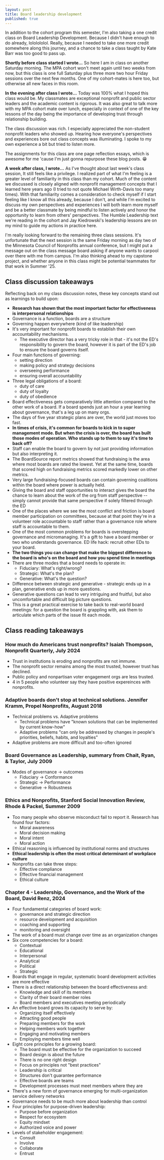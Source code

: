 ```yaml
---
layout: post
title: Board leadership development
published: true
---
```


In addition to the cohort program this semester, I'm also taking a one credit class on Board Leadership Development. Because I didn't have enough to do already, lololololol. Really, because I needed to take one more credit somewhere along this journey, and a chance to take a class taught by Kate Barr was too good to pass up.

<b>Shortly before class started I wrote...</b> So here I am in class on another Saturday morning. The MPA cohort won't meet again until two weeks from now, but this class is one full Saturday plus three more two hour Friday sessions over the next few months. One of my cohort-mates is here too, but otherwise all new faces in this room.

<b>In the evening after class I wrote...</b> Today was 100% what I hoped this class would be. My classmates are exceptional nonprofit and public sector leaders and the academic content is rigorous. It was also great to talk more with my MPA cohort mate over lunch, especially in context of one of the key lessons of the day being the importance of developing trust through relationship building.

The class discussion was rich. I especially appreciated the non-student nonprofit leaders who showed up. Hearing how everyone's perspectives and experiences bore out class concepts was illuminating. I spoke to my own experience a bit but tried to listen more.

The assignments for this class are one page reflection essays, which is awesome for me 'cause I'm just gonna repurpose these blog posts. 😁

<b>A week after class, I wrote...</b> As I've thought about last week's class session, It still feels like a privilege. I realized part of what I'm feeling is a greater level of familiarity in this class than my cohort. Much of the content we discussed is closely aligned with nonprofit management concepts that I learned here years ago (I tried to not quote Michael Wirth-Davis too many times). With that familiarity comes a consideration to check myself if I start feeling like I know all this already, because I don't, and while I'm excited to discuss my own perspectives and experiences I will both learn more myself and be a better classmate by being mindful to listen actively and honor the opportunity to learn from others' perspectives. The Humble Leadership text we're reading in the cohort and Jay Kiedrowski's leadership lessons are on my mind to guide my actions in practice here.

I'm really looking forward to the remaining three class sessions. It's unfortunate that the next session is the same Friday morning as day two of the Minnesota Council of Nonprofits annual conference, but I might put a message out on the class message board asking if anyone wants to carpool over there with me from campus. I'm also thinking ahead to my capstone project, and whether anyone in this class might be potential teammates for that work in Summer '25.

## Class discussion takeaways

Reflecting back on my class discussion notes, these key concepts stand out as learnings to build upon:
* __Research has shown that the most important factor for effectiveness is interpersonal relationships__
* Governance is a function, boards are a structure
* Governing happen everywhere (kind of like leadership)
* It's very important for nonprofit boards to establish their own accountability mechanisms.
    * The executive director has a very tricky role in that - it's not the ED's responsibility to govern the board, however it is part of the ED's job to ensure the board governs itself.
* Four main functions of governing:
    * setting direction
    * making policy and strategy decisions
    * overseeing performance
    * ensuring overall accountability
* Three legal obligations of a board:
    * duty of care
    * duty of loyalty
    * duty of obedience
* Board effectiveness gets comparatively little attention compared to the other work of a board. If a board spends just an hour a year learning about governance, that's a leg up on many orgs.
* The days of five year strategic plans are over, the world just moves too fast.
* __In times of crisis, it's common for boards to kick in to super management mode. But when the crisis is over, the board has built those modes of operation. Who stands up to them to say it's time to back off?__
* Staff can enable the board to govern by not just providing information but also interpreting it.
* The BoardSource report metrics showed that fundraising is the area where most boards are rated the lowest. Yet at the same time, boards that scored high on fundraising metrics scored markedly lower on other metrics.
* Very large fundraising-focused boards can contain governing coalitions within the board where power is actually held.
* Giving the board and staff opportunities to interact gives the board the chance to learn about the work of the org from staff perspective -- simply cannot provide that same perspective if solely filtered through the ED
* One of the places where we see the most conflict and friction is board member participation on committees, because at that point they're in a volunteer role accountable to staff rather than a governance role where staff is accountable to them.
* One of the most common problems for boards is overstepping governance and micromanaging. It's a gift to have a board member or two who understands governance. ED life hack: recruit other EDs to your board.
* __The two things you can change that make the biggest difference to the board is who's on the board and how you spend time in meetings__
* There are three modes that a board needs to operate in:
    * Fiduciary: What's right/wrong?
    * Strategic: What's the plan?
    * Generative: What's the question?
* Difference between strategic and generative - strategic ends up in a plan, generative ends up in more questions. 
* Generative questions can lead to very intriguing and fruitful, but also uncomfortable and difficult big picture questions.
* This is a great practical exercise to take back to real-world board meetings: for a question the board is grappling with, ask them to articulate which parts of the issue fit each mode.

## Class reading takeaways

### How much do Americans trust nonprofits? Isaiah Thompson, Nonprofit Quarterly, July 2024

* Trust in institutions is eroding and nonprofits are not immune.
* The nonprofit sector remains among the most trusted, however trust has declined.
* Public policy and nonpartisan voter engagement orgs are less trusted.
* 4 in 5 people who volunteer say they have positive expereinces with nonprofits. 

### Adaptive boards don't stop at technical solutions. Jennifer Kramm, Propel Nonprofits, August 2018

* Technical problems vs. Adaptive problems
    * Technical problems have "known solutions that can be implemented by current know-how"
    * Adaptive problems "can only be addressed by changes in people's priorities, beliefs, habits, and loyalties"
* Adaptive problems are more difficult and too-often ignored

### Board Governance as Leadership, summary from Chait, Ryan, & Taylor, July 2009

* Modes of governance -> outcomes
    * Fiduciary -> Conformance
    * Strategic -> Performance
    * Generative -> Robustness

### Ethics and Nonprofits, Stanford Social Innovation Review, Rhode & Packel, Summer 2009

* Too many people who observe misconduct fail to report it. Research has found four factors:
    * Moral awareness
    * Moral decision making
    * Moral intent
    * Moral action
* Ethical reasoning is influenced by institutional norms and structures
* __Ethical leadership is often the most critical determinant of workplace culture__
* Nonprofits can take three steps:
    * Effective compliance
    * Effective financial management
    * Ethical culture

### Chapter 4 - Leadership, Governance, and the Work of the Board, David Renz, 2024

* Four fundamental categories of board work:
    * governance and strategic direction
    * resource development and acquisition
    * coaching and supporting
    * monitoring and oversight
* The work of a board must change over time as an organization changes
* Six core competencies for a board:
    * Contextual
    * Educational
    * Interpersonal
    * Analytical
    * Political
    * Strategic
* Boards that engage in regular, systematic board development activities are more effective
* There is a direct relationship between the board effectiveness and:
    * Knowledge and skill of its members
    * Clarity of their board member roles
    * Board members and executives meeting periodically
* An effective board grows its capacity to serve by:
    * Organizing itself effectively
    * Attracting good people
    * Preparing members for the work
    * Helping members work together
    * Engaging and motivating members
    * Employing members time well
* Eight core principles for a growing board:
    * The board must be effective for the organization to succeed
    * Board design is about the future
    * There is no one right design
    * Focus on principles not "best practices"
    * Leadership is critical
    * Structures don't guarantee performance
    * Effective boards are teams
    * Development processes must meet members where they are
* There's a new form of governance emerging for multi-organization service delivery networks
* Governance needs to be much more about leadership than control
* Four principles for purpose-driven leadership:
    * Purpose before organization
    * Respect for ecosystem
    * Equity mindset
    * Authorized voice and power
* Levels of stakeholder engagement:
    * Consult
    * Involve
    * Collaborate
    * Entrust